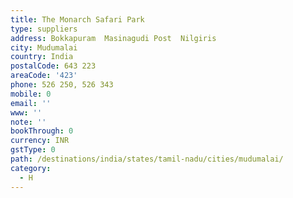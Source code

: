 ```yaml
---
title: The Monarch Safari Park
type: suppliers
address: Bokkapuram  Masinagudi Post  Nilgiris
city: Mudumalai
country: India
postalCode: 643 223
areaCode: '423'
phone: 526 250, 526 343
mobile: 0
email: ''
www: ''
note: ''
bookThrough: 0
currency: INR
gstType: 0
path: /destinations/india/states/tamil-nadu/cities/mudumalai/
category:
  - H
---
```


